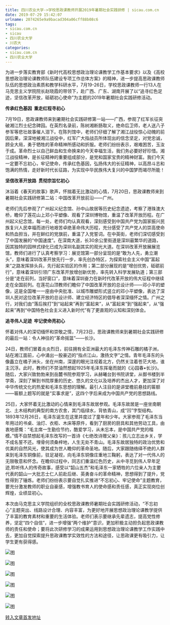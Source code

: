 ```yaml
---
title: 四川农业大学->学校思政课教师开展2019年暑期社会实践研修 | sicau.com.cn
date: 2019-07-29 15:42:07
urlname: 2074265e9a9bacad304a06cff88b08c6
tags: 
- sicau.com.cn
- sicau
- 四川农业大学
- 川农大
categories:
- sicau.com.cn
- 四川农业大学
---
```



为进一步落实教育部《新时代高校思想政治理论课教学工作基本要求》以及《高校思想政治理论课教师队伍建设专项工作总体方案》的精神，进一步提高思政课教师队伍的思想政治素质和教学科研水平，7月19-26日，学校思政课教师一行13人在马克思主义学院院长赵晓霞的带领下，赴广西、广东、湖南开展了以“追寻红色足迹，坚信改革开放，砥砺初心使命”为主题的2019年暑期社会实践研修活动。

**传承红色基因  重走红程寻初心**

7月19日，思政课教师来到暑期社会实践研修第一站——广西，参观了红军长征突破湘江烈士纪念碑园。在英烈名录前，陈树湘断肠取义，绝命后卫师，老人送八子参军等悲壮故事催人泪下。在陈列馆中，老师们仔细了解了湘江战役惊心动魄的前因后果，深深地被湘江战役中，红军广大指战员所体现出的信念坚定，对党忠诚，顾全大局，勇于牺牲的革命精神所感动和折服。老师们纷纷表示，艰难困苦，玉汝于成。革命烈士以自己鲜血和生命换来的今天幸福生活，我们务必要好好珍惜。湘江战役精神，是长征精神的重要组成部分，是党和国家宝贵的精神财富。我们今天一定要不忘初心，牢记使命，传承红色基因，弘扬伟大的长征精神，以高昂斗志和饱满的热情，走好新时代长征路，为实现中华民族伟大复兴的中国梦而竭尽所能！

**坚信改革开放路  贯彻宗旨忆初心**

沐浴着《春天的故事》歌声，怀揣着无比激动的心情，7月20日，思政课教师来到暑期社会实践研修第二站：中国改革开放前沿——广州。

老师们先后参观了广州起义纪念馆、孙中山故居等历史纪念遗迹，考察了港珠澳大桥，瞻仰了莲花山上邓小平塑像、观看了深圳博物馆，重温了改革开放历程。在广州起义纪念馆，每一处，老师们均认真观看，深刻感受到中国共产党为国家振兴民族复兴人民幸福而进行地艰苦卓绝革命伟大历程，充分感受了共产党人的崇高使命和热血担当，并在鲜红的党旗前，重温了入党誓词。在中英街，老师们深切感受到了中国发展的“中国速度”。在深南大道，长30余公里街道是深圳最繁华的道路，因其独特的园林式绿化已成为深圳名副其实的观光大道。在深圳改革开放展展览馆，教师们进行了认真考察学习：展览馆第一部分呈现的是“敢为人先，勇立潮头”，意味着深圳改革开放先行一步，率先创办特区，为探索社会主义中国“富起来”之路发挥排头兵，先行起实验区的作用；第二部分展现的是“增创优势，砥砺前行”，意味着深圳引领广东改革开放增创新优势，率先转入科学发展轨道；第三部分是“走在前列，当好窗口”，意味着深圳奋力在新时代改革开放的伟大征程中继续走在全国前列。在莲花山顶教师们瞻仰了中国改革开放的总设计师——邓小平的塑像，这是全国唯一一座由中央批准、以城市雕塑形式竖立的邓小平塑像，表达了深圳人民对这位改革开放的总设计师、建立经济特区的倡导者深深缅怀之情。广州之行，对我们由“落后挨打”到“站起来”再到“富起来”，从“富起来”到“强起来”，从“强起来”再到“中国特色社会主义进入新时代”有了更直观的认知和深刻体会。

**追寻伟人足迹  牢记使命亮初心**

怀着对伟人的深切缅怀和崇敬之情，7月23日，思政课教师来到暑期社会实践研修的最后一站：令人神往的“革命摇篮”——长沙。

24日，教师们冒着炎炎烈日，前往拥有全亚洲最大的毛泽东传神石雕的橘子洲，站在湘江面前，心中涌出一股豪迈的“指点江山，激扬文字”之情。青年毛泽东的头像矗立在橘子洲头，坐在州南，深邃的眼光注视着北方，仍然关注着苍茫大地，谁主沉浮。此时，教师们不禁油然想起1925年毛泽东挥毫而就的《沁园春•长沙》。随后，大家兴致勃勃来到岳麓书院参观学习，从赫曦台到书院讲堂，从御书楼到半学斋，深刻了解到书院厚重的历史、悠久的文化以及培养的杰出人才，更加深了对中华传统文化的热爱和毛泽东思想的理解。最引人注目的是讲堂檐前悬挂的匾额——匾额上题写的就是“实事求是”，这四个字后来成为中国共产党的思想路线。

25日，大家怀着无比激动的心情来到毛泽东故居参观。毛泽东故居是一座坐南朝北、土木结构的典型的南方农舍，其门临绿水，背依青山，成“凹”字型结构。1893年12月26日，毛泽东诞生在这里并度过了童年和少年。大家参观了毛泽东当年用过的书桌、油灯、衣柜、木床等原件，看到了厨房的厨具和其他劳动工具，由衷地感慨：“毛主席一生勤俭节约，酷爱学习，从未忘本，是中国共产党的楷模。”情不自禁想起毛泽东改写的一首诗《七绝改诗赠父亲》：孩儿立志出乡关，学不成名誓不还。埋骨何须桑梓地，人生无处不青山。毛泽东故居独特的政治优势和优美的自然风光，使其成为世人瞻仰的革命圣地。随后，大家跟随络绎不绝的人群来到毛泽东铜像前，驻足凝视，向毛泽东铜像庄重地三鞠躬，表达了对一代伟人的无限敬意和怀念。在瞻仰过程中，同志们重温红色历史，从中寻觅到伟人早年足迹,聆听伟人的传奇故事，感受以“韶山五杰”和毛泽东一家牺牲的六位亲人为主要代表的韶山一大批志士仁人前赴后继、英勇奋斗的革命精神，思想得到了提升，党性得到了锤炼。老师们纷纷表示要自觉扎实推进“不忘初心、牢记使命”主题教育，要充分激发教师的职业自豪感，增强教书育人的使命感和责任感，真正实现岗位创辉煌，业绩显初心。

本次由马克思主义学院组织的全校思政课教师暑期社会实践研修活动，“不忘初心”主题突出、线路设计合理、内容丰富，为更好地开展思想政治理论课教学提供了丰富的教育素材和重要的生活体验。老师们表示要继承先辈遗志，提高党性修养，坚定“四个自信”，进一步增强“两个维护”意识，更加积极主动担负起思政课教师的责任和使命；要将此次研修学习的成果运用到思想政治理论课教学工作实践中去，更加自觉探索提升思政课教学实效性的方法和途径，让思政课更有吸引力，让学生更有获得感。



![图](https://news.sicau.edu.cn/__local/5/71/A7/E3996C34B3E5AB4B8B91AFA1872_286AE4F9_15370.jpg)

![图](https://news.sicau.edu.cn/__local/A/C2/B6/194115670F00B9839C82D9E3D8C_59B3A8FB_DF81.jpg)

![图](https://news.sicau.edu.cn/__local/1/07/46/46F132EC94188DB481215B586C5_AC41925A_1B11D.jpg)

![图](https://news.sicau.edu.cn/__local/8/AA/97/C885D1ACB94EDBE445B74DD1E5A_6AF4FE55_17A3C.jpg)

![图](https://news.sicau.edu.cn/__local/3/47/92/D99F9AE85DAD38AF036227F0700_DD79613D_DC59.jpg)

![图](https://news.sicau.edu.cn/__local/F/08/FA/839CA88691609BB1B911784A8E8_DFC891A1_1E436.jpg)

[转入文章首发地址](https://news.sicau.edu.cn/info/1078/52691.htm)